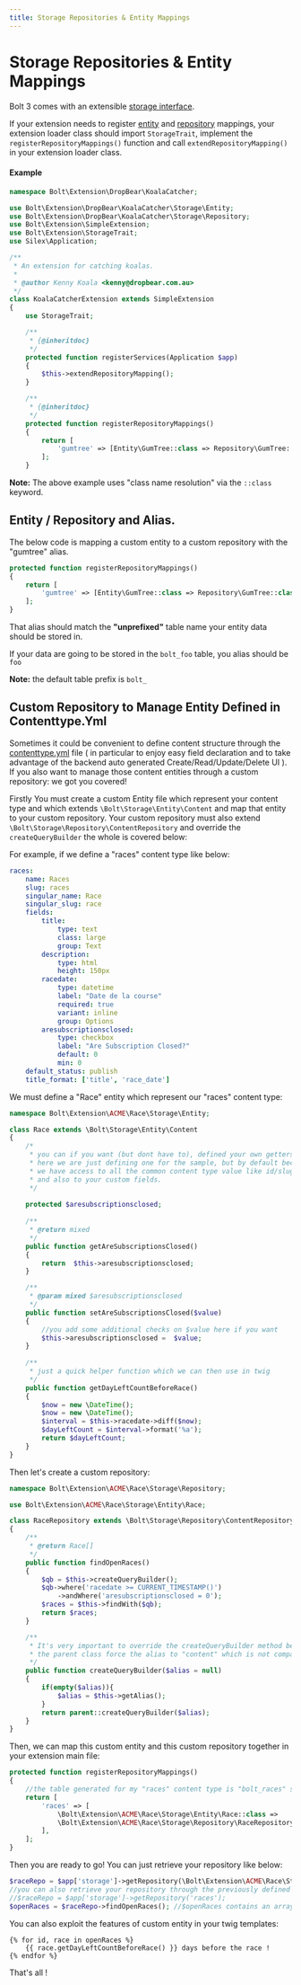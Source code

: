 ```yaml
---
title: Storage Repositories & Entity Mappings
---
```

Storage Repositories & Entity Mappings
======================================

Bolt 3 comes with an extensible [storage interface](../storage/introduction). 

If your extension needs to register [entity](../storage/entities) 
and [repository](../storage/repositories) mappings, 
your extension loader class should import `StorageTrait`, implement the 
`registerRepositoryMappings()` function and call `extendRepositoryMapping()` in 
your extension loader class.

#### Example

```php
namespace Bolt\Extension\DropBear\KoalaCatcher;

use Bolt\Extension\DropBear\KoalaCatcher\Storage\Entity;
use Bolt\Extension\DropBear\KoalaCatcher\Storage\Repository;
use Bolt\Extension\SimpleExtension;
use Bolt\Extension\StorageTrait;
use Silex\Application;

/**
 * An extension for catching koalas.
 *
 * @author Kenny Koala <kenny@dropbear.com.au>
 */
class KoalaCatcherExtension extends SimpleExtension
{
    use StorageTrait;

    /**
     * {@inheritdoc}
     */
    protected function registerServices(Application $app)
    {
        $this->extendRepositoryMapping();
    }

    /**
     * {@inheritdoc}
     */
    protected function registerRepositoryMappings()
    {
        return [
            'gumtree' => [Entity\GumTree::class => Repository\GumTree::class],
        ];
    }
```

**Note:** The above example uses "class name resolution" via the `::class` keyword.


Entity / Repository and Alias.
-----------------------------

The below code is mapping a custom entity to a custom repository with the "gumtree" alias.
```php
protected function registerRepositoryMappings()
{
    return [
        'gumtree' => [Entity\GumTree::class => Repository\GumTree::class],
    ];
}
```
That alias should match the **"unprefixed"** table name your entity data should be stored in. 

If your data are going to be stored in the `bolt_foo` table, you alias should be `foo`

**Note:** the default table prefix is `bolt_`

Custom Repository to Manage Entity Defined in Contenttype.Yml
-------------------------------------------------------------
Sometimes it could be convenient to define content structure through the [contenttype.yml](../../contenttypes/intro)  file ( in particular to enjoy easy field declaration and to take advantage of the backend auto generated Create/Read/Update/Delete  UI ). If you also want to manage those content entities through a custom repository: we got you covered!

Firstly You must create a custom Entity file which represent your content type and which extends `\Bolt\Storage\Entity\Content` and map that entity to your custom repository. Your custom repository must also extend `\Bolt\Storage\Repository\ContentRepository` and override the `createQueryBuilder` the whole is covered below:

For example, if we define a "races" content type like below:

```yml
races:
    name: Races
    slug: races
    singular_name: Race
    singular_slug: race
    fields:
        title:
            type: text
            class: large
            group: Text
        description:
            type: html
            height: 150px
        racedate:
            type: datetime
            label: "Date de la course"
            required: true
            variant: inline
            group: Options
        aresubscriptionsclosed:
            type: checkbox
            label: "Are Subscription Closed?"
            default: 0
            min: 0
    default_status: publish
    title_format: ['title', 'race_date']
```

We must define a "Race" entity which represent our "races" content type: 

```php
namespace Bolt\Extension\ACME\Race\Storage\Entity;

class Race extends \Bolt\Storage\Entity\Content
{
    /*
     * you can if you want (but dont have to), defined your own getters & setters 
     * here we are just defining one for the sample, but by default because we inherit the Bolt Content class, 
     * we have access to all the common content type value like id/slug/datecreated/relation/taxonomy etc..
     * and also to your custom fields.
     */
 
    protected $aresubscriptionsclosed;
 
    /**
     * @return mixed
     */
    public function getAreSubscriptionsClosed()
    {
        return  $this->aresubscriptionsclosed;
    }

    /**
     * @param mixed $aresubscriptionsclosed
     */
    public function setAreSubscriptionsClosed($value)
    {
        //you add some additional checks on $value here if you want
        $this->aresubscriptionsclosed =  $value;
    }
    
    /**
     * just a quick helper function which we can then use in twig
     */
    public function getDayLeftCountBeforeRace()
    {
        $now = new \DateTime();
        $now = new \DateTime();
        $interval = $this->racedate->diff($now);
        $dayLeftCount = $interval->format('%a');
        return $dayLeftCount;
    }
}
```

Then let's create a custom repository: 

```php
namespace Bolt\Extension\ACME\Race\Storage\Repository;

use Bolt\Extension\ACME\Race\Storage\Entity\Race;

class RaceRepository extends \Bolt\Storage\Repository\ContentRepository
{
    /**
     * @return Race[]
     */
    public function findOpenRaces()
    {
        $qb = $this->createQueryBuilder();
        $qb->where('racedate >= CURRENT_TIMESTAMP()')
            ->andWhere('aresubscriptionsclosed = 0');
        $races = $this->findWith($qb);
        return $races;
    }

    /**
     * It's very important to override the createQueryBuilder method because 
     * the parent class force the alias to "content" which is not compatible with our custom entity
     */
    public function createQueryBuilder($alias = null)
    {
        if(empty($alias)){
            $alias = $this->getAlias();
        }
        return parent::createQueryBuilder($alias);
    }
}
```

Then, we can map this custom entity and this custom repository together in your extension main file: 

```php
protected function registerRepositoryMappings()
{
    //the table generated for my "races" content type is "bolt_races" so the unprefixed name is simply "races"
    return [
        'races' => [
            \Bolt\Extension\ACME\Race\Storage\Entity\Race::class => 
            \Bolt\Extension\ACME\Race\Storage\Repository\RaceRepository::class
        ],
    ];
}
```

Then you are ready to go! You can just retrieve your repository like below: 
```php
$raceRepo = $app['storage']->getRepository(\Bolt\Extension\ACME\Race\Storage\Entity\Race::class);
//you can also retrieve your repository through the previously defined alias : 
//$raceRepo = $app['storage']->getRepository('races');
$openRaces = $raceRepo->findOpenRaces(); //$openRaces contains an array of Race Entities
```

You can also exploit the features of custom entity in your twig templates:
```twig
{% for id, race in openRaces %}
    {{ race.getDayLeftCountBeforeRace() }} days before the race !
{% endfor %}
```

That's all !
